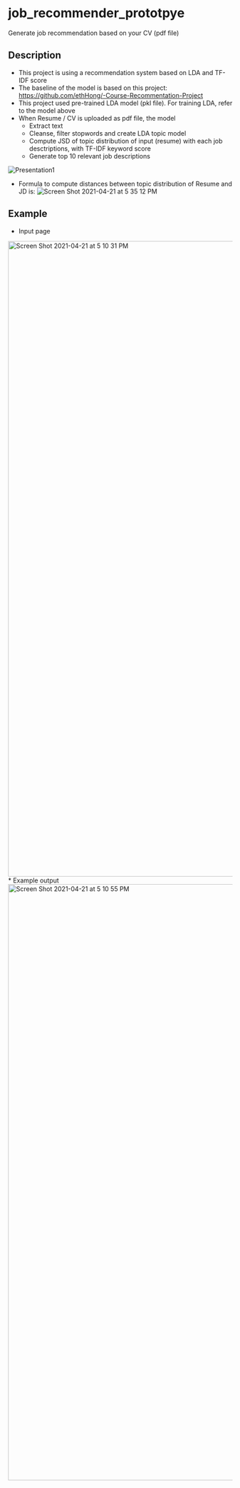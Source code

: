 # job_recommender_prototpye
Generate job recommendation based on your CV (pdf file)

## Description

* This project is using a recommendation system based on LDA and TF-IDF score
* The baseline of the model is based on this project: https://github.com/ethHong/-Course-Recommentation-Project
* This project used pre-trained LDA model (pkl file). For training LDA, refer to the model above
* When Resume / CV is uploaded as pdf file, the model
  * Extract text
  * Cleanse, filter stopwords and create LDA topic model
  * Compute JSD of topic distribution of input (resume) with each job desctriptions, with TF-IDF keyword score
  * Generate top 10 relevant job descriptions

![Presentation1](https://user-images.githubusercontent.com/43837843/115522825-6a448880-a2c7-11eb-8347-c26550a27b73.png)

* Formula to compute distances between topic distribution of Resume and JD is:
![Screen Shot 2021-04-21 at 5 35 12 PM](https://user-images.githubusercontent.com/43837843/115523345-f0f96580-a2c7-11eb-87d7-ac4e64cde318.png)


## Example

* Input page
<img width="1424" alt="Screen Shot 2021-04-21 at 5 10 31 PM" src="https://user-images.githubusercontent.com/43837843/115522898-7af4fe80-a2c7-11eb-9d20-d35014830f48.png">
* Example output
<img width="1336" alt="Screen Shot 2021-04-21 at 5 10 55 PM" src="https://user-images.githubusercontent.com/43837843/115523069-a37cf880-a2c7-11eb-8322-db32cfc18bfe.png">
